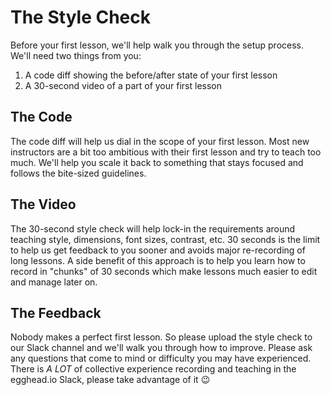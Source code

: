 # The Style Check

Before your first lesson, we'll help walk you through the setup process. We'll 
need two things from you:

1. A code diff showing the before/after state of your first lesson
2. A 30-second video of a part of your first lesson

## The Code
The code diff will help us dial in the scope of your first lesson. Most new
instructors are a bit too ambitious with their first lesson and try to teach
too much. We'll help you scale it back to something that stays focused 
and follows the bite-sized guidelines.

## The Video
The 30-second style check will help lock-in the requirements around teaching
style, dimensions, font sizes, contrast, etc. 30 seconds is the limit to
help us get feedback to you sooner and avoids major re-recording of long 
lessons. A side benefit of this approach is to help you learn how to record in 
"chunks" of 30 seconds which make lessons much easier to edit and manage later 
on.

## The Feedback
Nobody makes a perfect first lesson. So please upload the style check to our
Slack channel and we'll walk you through how to improve. Please ask any
questions that come to mind or difficulty you may have experienced. There is
_A LOT_ of collective experience recording and teaching in the egghead.io Slack,
please take advantage of it 😉